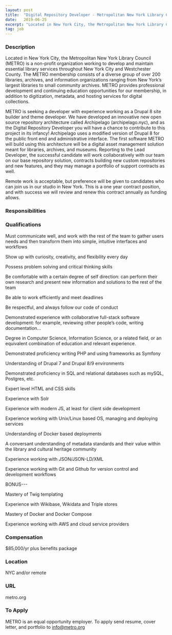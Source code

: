 ```yaml
---
layout: post
title:  "Digital Repository Developer - Metropolitan New York Library Council"
date:   2019-06-25
excerpt: "Located in New York City, the Metropolitan New York Library Council (METRO) is a non-profit organization working to develop and maintain essential library services throughout New York City and Westchester County. The METRO membership consists of a diverse group of over 200 libraries, archives, and information organizations ranging from New..."
tag: job
---
```


### Description   

Located in New York City, the Metropolitan New York Library Council (METRO) is a non-profit organization working to develop and maintain essential library services throughout New York City and Westchester County. The METRO membership consists of a diverse group of over 200 libraries, archives, and information organizations ranging from New York’s largest libraries to small community archives. METRO provides professional development and continuing education opportunities for our membership, in addition to digitization, metadata, and hosting services for digital collections. 

METRO is seeking a developer with experience working as a Drupal 8 site builder and theme developer. We have developed an innovative new open source repository architecture called Archipelago (archipelago.nyc), and as the Digital Repository Developer you will have a chance to contribute to this project in its infancy! Archipelago uses a modified version of Drupal 8 for the public front end and administrative interface. The first software METRO will build using this architecture will be a digital asset management solution meant for libraries, archives, and museums. Reporting to the Lead Developer, the successful candidate will work collaboratively with our team on our base repository solution, contracts building new custom repositories and new features, and they may manage a portfolio of support contracts as well.

Remote work is acceptable, but preference will be given to candidates who can join us in our studio in New York. This is a one year contract position, and with success we will review and renew this contract annually as funding allows.


### Responsibilities   





### Qualifications   

Must communicate well, and work with the rest of the team to gather users needs and then transform them into simple, intuitive interfaces and workflows

Show up with curiosity, creativity, and flexibility every day

Possess problem solving and critical thinking skills

Be comfortable with a certain degree of self direction: can perform their own research and present new information and solutions to the rest of the team

Be able to work efficiently and meet deadlines 

Be respectful, and always follow our code of conduct

Demonstrated experience with collaborative full-stack software development: for example, reviewing other people’s code, writing documentation...

Degree in Computer Science, Information Science, or a related field, or an equivalent combination of education and relevant experience.

Demonstrated proficiency writing PHP and using frameworks as Symfony

Understanding of Drupal 7 and Drupal 8/9 environments

Demonstrated proficiency in SQL and relational databases such as mySQL, Postgres, etc.

Expert level HTML and CSS skills

Experience with Solr 

Experience with modern JS, at least for client side development

Experience working with Unix/Linux based OS, managing and deploying services

Understanding of Docker based deployments

A conversant understanding of metadata standards and their value within the library and cultural heritage community

Experience working with JSON/JSON-LD/XML

Experience working with Git and Github for version control and development workflows

BONUS---

Mastery of Twig templating

Experience with Wikibase, Wikidata and Triple stores

Mastery of Docker and Docker Compose

Experience working with AWS and cloud service providers




### Compensation   

$85,000/yr plus benefits package


### Location   

NYC and/or remote


### URL   

metro.org

### To Apply   

METRO is an equal opportunity employer.
To apply send resume, cover letter, and portfolio to info@metro.org 






